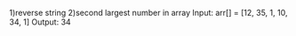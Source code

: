 1)reverse string
2)second largest number in array
 Input: arr[] = [12, 35, 1, 10, 34, 1]
Output: 34
